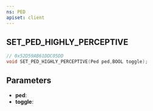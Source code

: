 ```yaml
---
ns: PED
apiset: client
---
```

## SET_PED_HIGHLY_PERCEPTIVE

```c
// 0x52D59AB61DDC05DD
void SET_PED_HIGHLY_PERCEPTIVE(Ped ped,BOOL toggle);
```


## Parameters
* **ped**:
* **toggle**: